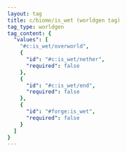 ```yaml
---
layout: tag
title: c/biome/is_wet (worldgen tag)
tag_type: worldgen
tag_content: {
  "values": [
    "#c:is_wet/overworld",
    {
      "id": "#c:is_wet/nether",
      "required": false
    },
    {
      "id": "#c:is_wet/end",
      "required": false
    },
    {
      "id": "#forge:is_wet",
      "required": false
    }
  ]
}
---
```

